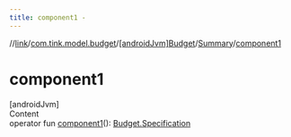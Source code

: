 ```yaml
---
title: component1 -
---
```

//[link](../../../index.md)/[com.tink.model.budget](../../index.md)/[[androidJvm]Budget](../index.md)/[Summary](index.md)/[component1](component1.md)



# component1  
[androidJvm]  
Content  
operator fun [component1](component1.md)(): [Budget.Specification](../-specification/index.md)  




